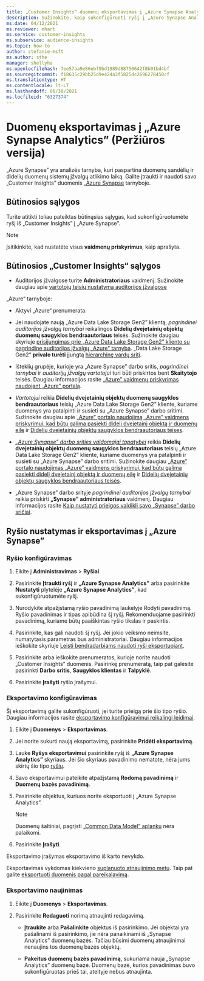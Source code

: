 ```yaml
---
title: „Customer Insights“ duomenų eksportavimas į „Azure Synapse Analytics“
description: Sužinokite, kaip sukonfigūruoti ryšį į „Azure Synapse Analytics”.
ms.date: 04/12/2021
ms.reviewer: mhart
ms.service: customer-insights
ms.subservice: audience-insights
ms.topic: how-to
author: stefanie-msft
ms.author: sthe
manager: shellyha
ms.openlocfilehash: 7ee57aa9e86ebf9bd1989d88750642f0b01bd4bf
ms.sourcegitcommit: f18635c29bb25d9e424a3f5825dc2696278450cf
ms.translationtype: HT
ms.contentlocale: lt-LT
ms.lasthandoff: 06/30/2021
ms.locfileid: "6327374"
---
```

# <a name="export-data-to-azure-synapse-analytics-preview"></a>Duomenų eksportavimas į „Azure Synapse Analytics” (Peržiūros versija)

„Azure Synapse” yra analizės tarnyba, kuri paspartina duomenų sandėlių ir didelių duomenų sistemų įžvalgų atlikimo laiką. Galite įtraukti ir naudoti savo „Customer Insights” duomenis [„Azure Synapse](/azure/synapse-analytics/overview-what-is) tarnyboje.

## <a name="prerequisites"></a>Būtinosios sąlygos

Turite atitikti toliau pateiktas būtinąsias sąlygas, kad sukonfigūruotumėte ryšį iš „Customer Insights” į „Azure Synapse”.

> [!NOTE]
> Įsitikinkite, kad nustatėte visus **vaidmenų priskyrimus**, kaip aprašyta.  

## <a name="prerequisites-in-customer-insights"></a>Būtinosios „Customer Insights“ sąlygos

* Auditorijos įžvalgose turite **Administratoriaus** vaidmenį. Sužinokite daugiau apie [vartotojų teisių nustatymą auditorijos įžvalgose](permissions.md#assign-roles-and-permissions)

„Azure“ tarnyboje: 

- Aktyvi „Azure“ prenumerata.

- Jei naudojate naują „Azure Data Lake Storage Gen2” klientą, *pagrindinei auditorijos įžvalgų tarnybai* reikalingos **Didelių dvejetainių objektų duomenų saugyklos bendraautoriaus** teisės. Sužinokite daugiau skyriuje [prisijungimas prie „Azure Data Lake Storage Gen2” kliento su pagrindine auditorijos įžvalgų „Azure” tarnyba](connect-service-principal.md). „Data Lake Storage Gen2“ **privalo turėti** įjungtą [hierarchinę vardų sritį](/azure/storage/blobs/data-lake-storage-namespace).

- Išteklių grupėje, kurioje yra „Azure Synapse” darbo sritis, *pagrindinei tarnybai* ir *auditorijų įžvalgų vartotojui* turi būti priskirtos bent **Skaitytojo** teisės. Daugiau informacijos rasite [„Azure” vaidmenų priskyrimas naudojant „Azure” portalą](/azure/role-based-access-control/role-assignments-portal).

- *Vartotojui* reikia **Didelių dvejetainių objektų duomenų saugyklos bendraautoriaus** teisių „Azure Data Lake Storage Gen2” kliente, kuriame duomenys yra patalpinti ir susieti su „Azure Synapse” darbo sritimi. Sužinokite daugiau apie [„Azure” portalo naudojimą „Azure” vaidmens priskyrimui, kad būtų galima pasiekti didelį dvejetainį objektą ir duomenų eilę](/azure/storage/common/storage-auth-aad-rbac-portal) ir [Didelių dvejetainių objektų saugyklos bendraautoriaus teises](/azure/role-based-access-control/built-in-roles#storage-blob-data-contributor).

- *[„Azure Synapse” darbo srities valdomajai tapatybei](/azure/synapse-analytics/security/synapse-workspace-managed-identity)* reikia **Didelių dvejetainių objektų duomenų saugyklos bendraautoriaus** teisių „Azure Data Lake Storage Gen2” kliente, kuriame duomenys yra patalpinti ir susieti su „Azure Synapse” darbo sritimi. Sužinokite daugiau [„Azure” portalo naudojimas „Azure” vaidmens priskyrimui, kad būtų galima pasiekti didelį dvejetainį objektą ir duomenų eilę](/azure/storage/common/storage-auth-aad-rbac-portal) ir [Didelių dvejetainių objektų saugyklos bendraautoriaus teisės](/azure/role-based-access-control/built-in-roles#storage-blob-data-contributor).

- „Azure Synapse” darbo srityje *pagrindinei auditorijos įžvalgų tarnybai* reikia priskirti **„Synapse” administratoriaus** vaidmenį. Daugiau informacijos rasite [Kaip nustatyti prieigos valdiklį savo „Synapse” darbo sričiai](/azure/synapse-analytics/security/how-to-set-up-access-control).

## <a name="set-up-the-connection-and-export-to-azure-synapse"></a>Ryšio nustatymas ir eksportavimas į „Azure Synapse”

### <a name="configure-a-connection"></a>Ryšio konfigūravimas

1. Eikite į **Administravimas** > **Ryšiai**.

1. Pasirinkite **Įtraukti ryšį** ir **„Azure Synapse Analytics”** arba pasirinkite **Nustatyti** plytelėje **„Azure Synapse Analytics”**, kad sukonfigūruotumėte ryšį.

1. Nurodykite atpažįstamą ryšio pavadinimą laukelyje Rodyti pavadinimą. Ryšio pavadinimas ir tipas apibūdina šį ryšį. Rekomenduojame pasirinkti pavadinimą, kuriame būtų paaiškintas ryšio tikslas ir paskirtis.

1. Pasirinkite, kas gali naudoti šį ryšį. Jei jokio veiksmo neimsite, numatytasis parametras bus administratoriai. Daugiau informacijos ieškokite skyriuje [Leisti bendradarbiams naudoti ryšį eksportuojant](connections.md#allow-contributors-to-use-a-connection-for-exports).

1. Pasirinkite arba ieškokite prenumeratos, kurioje norite naudoti „Customer Insights” duomenis. Pasirinkę prenumeratą, taip pat galėsite pasirinkti **Darbo sritis**, **Saugyklos klientas** ir **Talpyklė**.

1. Pasirinkite **Įrašyti** ryšio įrašymui.

### <a name="configure-an-export"></a>Eksportavimo konfigūravimas

Šį eksportavimą galite sukonfigūruoti, jei turite prieigą prie šio tipo ryšio. Daugiau informacijos rasite [eksportavimo konfigūravimui reikalingi leidimai](export-destinations.md#set-up-a-new-export).

1. Eikite į **Duomenys** > **Eksportavimas**.

1. Jei norite sukurti naują eksportavimą, pasirinkite **Pridėti eksportavimą**.

1. Lauke **Ryšys eksportavimui** pasirinkite ryšį iš **„Azure Synapse Analytics”** skyriaus. Jei šio skyriaus pavadinimo nematote, nėra jums skirtų šio tipo [ryšių](connections.md).

1. Savo eksportavimui pateikite atpažįstamą **Rodomą pavadinimą** ir **Duomenų bazės pavadinimą**.

1. Pasirinkite objektus, kuriuos norite eksportuoti į „Azure Synapse Analytics”.
   > [!NOTE]
   > Duomenų šaltiniai, pagrįsti [„Common Data Model” aplanku](connect-common-data-model.md) nėra palaikomi.

2. Pasirinkite **Įrašyti**.

Eksportavimo įrašymas eksportavimo iš karto nevykdo.

Eksportavimas vykdomas kiekvieno [suplanuoto atnaujinimo metu](system.md#schedule-tab). Taip pat galite [eksportuoti duomenis pagal pareikalavimą](export-destinations.md#run-exports-on-demand).

### <a name="update-an-export"></a>Eksportavimo naujinimas

1. Eikite į **Duomenys** > **Eksportavimas**.

1. Pasirinkite **Redaguoti** norimą atnaujinti redagavimą.

   - **Įtraukite** arba **Pašalinkite** objektus iš pasirinkimo. Jei objektai yra pašalinami iš pasirinkimo, jie nėra panaikinami iš „Synapse Analytics” duomenų bazės. Tačiau būsimi duomenų atnaujinimai nenaujins tos duomenų bazės objektų.

   - **Pakeitus duomenų bazės pavadinimą**, sukuriama nauja „Synapse Analytics” duomenų bazė. Duomenų bazė, kurios pavadinimas buvo sukonfigūruotas prieš tai, ateityje nebus atnaujinta.
